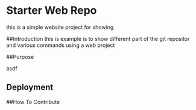 # Starter Web Repo

this is a simple website project for showing

##Introduction
this is example is to show different part of the git repositor and various commands using a web project

##Purpose


asdf
## Deployment

##How To Contribute

